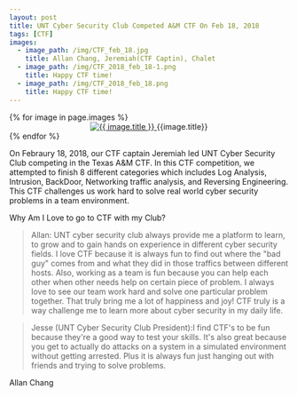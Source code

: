 ```yaml
---
layout: post
title: UNT Cyber Security Club Competed A&M CTF On Feb 18, 2018
tags: [CTF]
images:
  - image_path: /img/CTF_feb_18.jpg
    title: Allan Chang, Jeremiah(CTF Captin), Chalet
  - image_path: /img/CTF_2018_feb_18-1.png
    title: Happy CTF time!
  - image_path: /img/CTF_2018_feb_18.png
    title: Happy CTF time!
---
```


<div class="photo-gallery">
  {% for image in page.images %}
  <li style="list-style-type:none">
    <center>
      <a href="{{image.link}}">
        <img src="{{ image.image_path }}" alt="{{ image.title }}">
      </a>
      {{image.title}}
    </center>
  </li>
  {% endfor %}
</div>

On Febraury 18, 2018, our CTF captain Jeremiah led UNT Cyber Security Club competing in the Texas A&M CTF. In this CTF competition, we attempted to finish 8 different categories which includes Log Analysis, Intrusion, BackDoor, Networking traffic analysis, and Reversing Engineering. This CTF challenges us work hard to solve real world cyber security problems in a team environment.   

Why Am I Love to go to CTF with my Club?

>Allan: UNT cyber security club always provide me a platform to learn, to grow and to gain hands on experience in different cyber security fields. I love CTF because it is always fun to find out where the "bad guy" comes from and what they did in those traffics between different hosts. Also, working as a team is fun because you can help each other when other needs help on certain piece of problem. I always love to see our team work hard and solve one particular problem together. That truly bring me a lot of happiness and joy! CTF truly is a way challenge me to learn more about cyber security in my daily life.

>Jesse (UNT Cyber Security Club President):I find CTF's to be fun because they're a good way to test your skills. It's also great because you get to actually do attacks on a system in a simulated environment without getting arrested. Plus it is always fun just hanging out with friends and trying to solve problems.


Allan Chang
